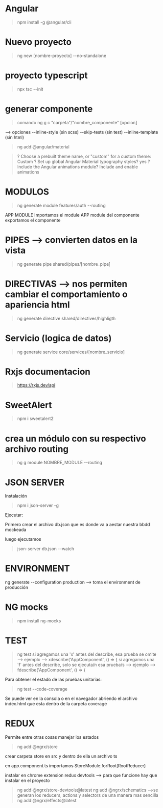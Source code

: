 # Angular 
> npm install -g @angular/cli                                                

# Nuevo proyecto
> ng new [nombre-proyecto] --no-standalone

# proyecto typescript
> npx tsc --init 

# generar componente 
> comando ng g c "carpeta"/"nombre_componente" [opcion]

--> opciones 
    --inline-style (sin scss)
    --skip-tests (sin test)
    --inline-template (sin html)


> ng add @angular/material

> ? Choose a prebuilt theme name, or "custom" for a custom theme: Custom
> ? Set up global Angular Material typography styles? yes
> ? Include the Angular animations module? Include and enable animations


# MODULOS
> ng generate module features/auth --routing

APP MODULE Importamos el  module 
APP module del componente exportamos el componente


# PIPES --> convierten datos en la vista
> ng  generate pipe shared/pipes/[nombre_pipe]

# DIRECTIVAS --> nos permiten cambiar el comportamiento o apariencia html
> ng generate directive shared/directives/highligth

# Servicio (logica de datos)
> ng generate service core/services/[nombre_servicio]

# Rxjs documentacion
> https://rxjs.dev/api

# SweetAlert

> npm i sweetalert2

# crea un módulo con su respectivo archivo routing

> ng g module NOMBRE_MODULE --routing


# JSON SERVER

Instalación 

> npm i json-server -g

Ejecutar:

Primero crear el archivo db.json que es donde va a aestar nuestra bbdd mockeada

luego ejecutamos 

> json-server db.json --watch

# ENVIRONMENT
ng generate --configuration production --> toma el environment de producción

# NG mocks 

> npm install ng-mocks

# TEST 

> ng test
si agregamos una 'x' antes del describe, esa prueba se omite --> ejemplo --> xdescribe('AppComponent', () => {
si agregamos una 'f' antes del describe, solo se ejecuta/n esa prueba/s --> ejemplo --> fdescribe('AppComponent', () => {

Para obtener el estado de las pruebas unitarias:
> ng test --code-coverage

Se puede ver  en la consola o en el navegador abriendo el archivo index.html que esta dentro de la carpeta coverage

# REDUX 
Permite entre otras cosas manejar los estados

> ng add @ngrx/store

crear carpeta store en src y dentro de ella un archivo ts

en app.component.ts importamos  StoreModule.forRoot(RootReducer)

instalar en chrome extension redux devtools --> para que funcione hay que instalar en el proyecto  

> ng add @ngrx/store-devtools@latest
> ng add @ngrx/schematics -->se generan los reducers, actions y selectors de una manera mas sencilla
> ng add @ngrx/effects@latest